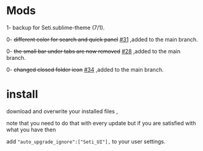 # Mods

1- backup for Seti.sublime-theme (7/1).

0- <strike>different color for search and quick panel</strike> [#31](https://github.com/ctf0/Seti_ST3/issues/31#issuecomment-61432947) ,added to the main branch.

0- <strike>the small bar under tabs are now removed</strike> [#28](https://github.com/ctf0/Seti_ST3/issues/28) ,added to the main branch.

0- <strike>changed closed folder icon</strike> [#34](https://github.com/ctf0/Seti_ST3/pull/34) ,added to the main branch.

# install
download and overwrite your installed files ,

note that you need to do that with every update but if you are satisfied with what you have then

add ``` "auto_upgrade_ignore":["Seti_UI"], ``` to your user settings.
